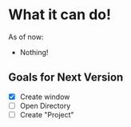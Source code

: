 # What it can do!

As of now:

- Nothing!

## Goals for Next Version

- [x] Create window
- [ ] Open Directory
- [ ] Create "Project"
